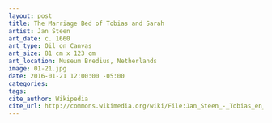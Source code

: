 ```yaml
---
layout: post
title: The Marriage Bed of Tobias and Sarah
artist: Jan Steen
art_date: c. 1660
art_type: Oil on Canvas
art_size: 81 cm x 123 cm
art_location: Museum Bredius, Netherlands
image: 01-21.jpg
date: 2016-01-21 12:00:00 -05:00
categories:
tags:
cite_author: Wikipedia
cite_url: http://commons.wikimedia.org/wiki/File:Jan_Steen_-_Tobias_en_Sarah_bidden_terwijl_Rafael_bindt_de_demon.jpg
---
```

